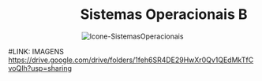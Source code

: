 
#  &nbsp; &nbsp; &nbsp; &nbsp; &nbsp; &nbsp; &nbsp; &nbsp; &nbsp; &nbsp; &nbsp; Sistemas Operacionais B 

<span style="display:block;text-align:center">![Icone-SistemasOperacionais](https://user-images.githubusercontent.com/38138765/89539951-c9627b80-d7d2-11ea-8e75-ccb3af0b38b5.png)
  
  #LINK: IMAGENS https://drive.google.com/drive/folders/1feh6SR4DE29HwXr0Qv1QEdMkTfCvoQIh?usp=sharing
  
